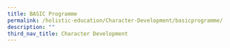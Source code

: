 ```yaml
---
title: BASIC Programme
permalink: /holistic-education/Character-Development/basicprogramme/
description: ""
third_nav_title: Character Development
---
```


